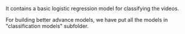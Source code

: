 It contains a basic logistic regression model for classifying the videos.

For building better advance models, we have put all the models in "classification models" subfolder. 
